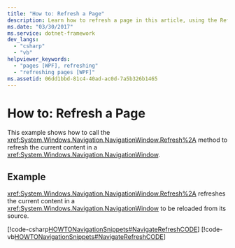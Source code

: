 ```yaml
---
title: "How to: Refresh a Page"
description: Learn how to refresh a page in this article, using the Refresh method, by means of code examples in C# and Visual Basic.
ms.date: "03/30/2017"
ms.service: dotnet-framework
dev_langs: 
  - "csharp"
  - "vb"
helpviewer_keywords: 
  - "pages [WPF], refreshing"
  - "refreshing pages [WPF]"
ms.assetid: 06dd1bbd-81c4-40ad-ac0d-7a5b326b1465
---
```

# How to: Refresh a Page

This example shows how to call the <xref:System.Windows.Navigation.NavigationWindow.Refresh%2A> method to refresh the current content in a <xref:System.Windows.Navigation.NavigationWindow>.  
  
## Example  

<xref:System.Windows.Navigation.NavigationWindow.Refresh%2A> refreshes the current content in a <xref:System.Windows.Navigation.NavigationWindow> to be reloaded from its source.  
  
[!code-csharp[HOWTONavigationSnippets#NavigateRefreshCODE](~/samples/snippets/csharp/VS_Snippets_Wpf/HOWTONavigationSnippets/CSharp/MainWindow.xaml.cs#navigaterefreshcode)]
[!code-vb[HOWTONavigationSnippets#NavigateRefreshCODE](~/samples/snippets/visualbasic/VS_Snippets_Wpf/HOWTONavigationSnippets/visualbasic/mainwindow.xaml.vb#navigaterefreshcode)]
